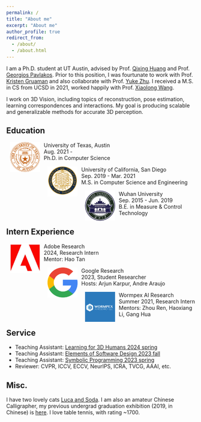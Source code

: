 ```yaml
---
permalink: /
title: "About me"
excerpt: "About me"
author_profile: true
redirect_from: 
  - /about/
  - /about.html
---
```

I am a Ph.D. student at UT Austin, advised by Prof. [Qixing Huang](https://www.cs.utexas.edu/~huangqx/) and Prof. [Georgios Pavlakos](https://geopavlakos.github.io/). Prior to this position, I was fourtunate to work with Prof. [Kristen Gruaman](https://www.cs.utexas.edu/users/grauman/) and also collaborate with Prof. [Yuke Zhu](https://www.cs.utexas.edu/~yukez/). I received a M.S. in CS from UCSD in 2021, worked happily with Prof. [Xiaolong Wang](https://xiaolonw.github.io/).

I work on 3D Vision, including topics of reconstruction, pose estimation, learning correspondences and interactions. My goal is producing scalable and generalizable methods for accurate 3D perception.


## Education
<dl><dt><img align="left" width="80" height="80" hspace="10" src="./images/ut_austin.png"/></dt><dt>University of Texas, Austin</dt><dd>Aug. 2021 - </dd><dd>Ph.D. in Computer Science</dd></dl>

<dl><dt><img align="left" width="80" height="80" hspace="10" src="./images/UCSD.png"/></dt><dt>University of California, San Diego</dt><dd>Sep. 2019 - Mar. 2021</dd><dd>M.S. in Computer Science and Engineering</dd></dl>

<dl><dt><img align="left" width="80" height="80" hspace="10" src="./images/whu.png"/></dt><dt>Wuhan University</dt><dd>Sep. 2015 - Jun. 2019</dd><dd>B.E. in Measure & Control Technology</dd></dl>


## Intern Experience
<dl><dt><img align="left" width="80" height="80" hspace="10" src="./images/adobe.jpg"/></dt><dt>Adobe Research</dt><dd>2024, Research Intern</dd><dd>Mentor: Hao Tan</dd></dl>

<dl><dt><img align="left" width="80" height="80" hspace="10" src="./images/google.png"/></dt><dt>Google Research</dt><dd>2023, Student Researcher</dd><dd>Hosts: Arjun Karpur, Andre Araujo</dd></dl>

<dl><dt><img align="left" width="80" height="80" hspace="10" src="./images/wormpex.jpg"/></dt><dt>Wormpex AI Research</dt><dd>Summer 2021, Research Intern</dd><dd>Mentors: Zhou Ren, Haoxiang Li, Gang Hua</dd></dl>


## Service
* Teaching Assistant: [Learning for 3D Humans 2024 spring](https://sites.google.com/utexas.edu/cs395t-spring2024)
* Teaching Assistant: [Elements of Software Design 2023 fall]()
* Teaching Assistant: [Symbolic Programming 2023 spring](https://www.cs.utexas.edu/users/novak/cs378.html)
* Reviewer: CVPR, ICCV, ECCV, NeurIPS, ICRA, TVCG, AAAI, etc.


## Misc.
I have two lovely cats [Luca and Soda](https://www.instagram.com/meow_luca_soda/).
I am also an amateur Chinese Calligrapher, my previous undergrad graduation exhibition (2019, in Chinese) is [here](https://mp.weixin.qq.com/s/7ERydW3i3iGsVcMOR13nzQ).
I love table tennis, with rating ~1700.
